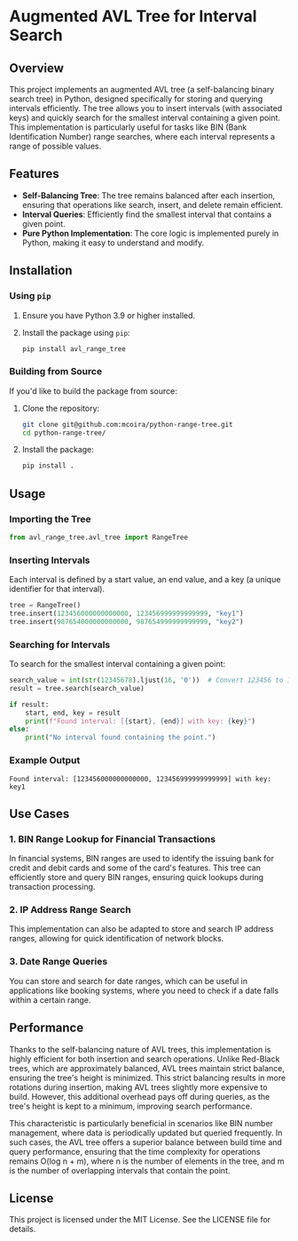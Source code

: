 # Augmented AVL Tree for Interval Search

## Overview

This project implements an augmented AVL tree (a self-balancing binary search tree) in Python, designed specifically for storing and querying intervals efficiently. The tree allows you to insert intervals (with associated keys) and quickly search for the smallest interval containing a given point. This implementation is particularly useful for tasks like BIN (Bank Identification Number) range searches, where each interval represents a range of possible values.

## Features

- **Self-Balancing Tree**: The tree remains balanced after each insertion, ensuring that operations like search, insert, and delete remain efficient.
- **Interval Queries**: Efficiently find the smallest interval that contains a given point.
- **Pure Python Implementation**: The core logic is implemented purely in Python, making it easy to understand and modify.

## Installation

### Using `pip`

1. Ensure you have Python 3.9 or higher installed.
2. Install the package using `pip`:

   ```sh
   pip install avl_range_tree
   ```

### Building from Source

If you'd like to build the package from source:

1. Clone the repository:

    ```sh
    git clone git@github.com:mcoira/python-range-tree.git
    cd python-range-tree/
    ```
   
2. Install the package:

    ```sh
    pip install .
    ```

## Usage

### Importing the Tree

```python
from avl_range_tree.avl_tree import RangeTree
```

### Inserting Intervals

Each interval is defined by a start value, an end value, and a key (a unique identifier for that interval).

```python
tree = RangeTree()
tree.insert(123456000000000000, 123456999999999999, "key1")
tree.insert(987654000000000000, 987654999999999999, "key2")
```

### Searching for Intervals

To search for the smallest interval containing a given point:

```python
search_value = int(str(12345678).ljust(16, '0'))  # Convert 123456 to 1234567800000000
result = tree.search(search_value)

if result:
    start, end, key = result
    print(f"Found interval: [{start}, {end}] with key: {key}")
else:
    print("No interval found containing the point.")
```

### Example Output

```shell
Found interval: [123456000000000000, 123456999999999999] with key: key1
```

## Use Cases

### 1. BIN Range Lookup for Financial Transactions

In financial systems, BIN ranges are used to identify the issuing bank for credit and debit cards and some of the card's features. This tree can efficiently store and query BIN ranges, ensuring quick lookups during transaction processing.

### 2. IP Address Range Search

This implementation can also be adapted to store and search IP address ranges, allowing for quick identification of network blocks.

### 3. Date Range Queries

You can store and search for date ranges, which can be useful in applications like booking systems, where you need to check if a date falls within a certain range.

## Performance

Thanks to the self-balancing nature of AVL trees, this implementation is highly efficient for both insertion and search operations. Unlike Red-Black trees, which are approximately balanced, AVL trees maintain strict balance, ensuring the tree's height is minimized. This strict balancing results in more rotations during insertion, making AVL trees slightly more expensive to build. However, this additional overhead pays off during queries, as the tree's height is kept to a minimum, improving search performance.

This characteristic is particularly beneficial in scenarios like BIN number management, where data is periodically updated but queried frequently. In such cases, the AVL tree offers a superior balance between build time and query performance, ensuring that the time complexity for operations remains O(log n + m), where n is the number of elements in the tree, and m is the number of overlapping intervals that contain the point.

## License

This project is licensed under the MIT License. See the LICENSE file for details.

